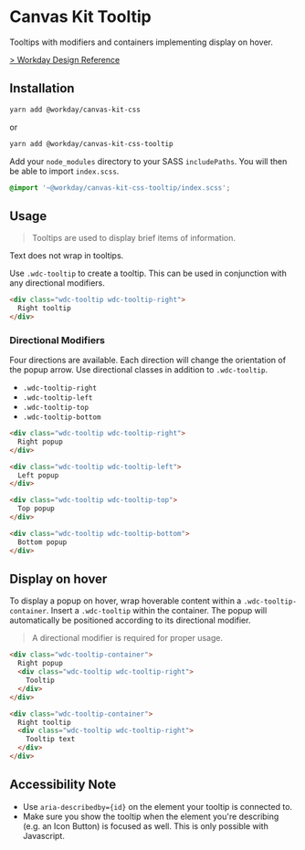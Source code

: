 # Canvas Kit Tooltip

Tooltips with modifiers and containers implementing display on hover.

[> Workday Design Reference](https://design.workday.com/components/popups/tooltips)

## Installation

```sh
yarn add @workday/canvas-kit-css
```

or

```sh
yarn add @workday/canvas-kit-css-tooltip
```

Add your `node_modules` directory to your SASS `includePaths`. You will then be able to import
`index.scss`.

```scss
@import '~@workday/canvas-kit-css-tooltip/index.scss';
```

## Usage

> Tooltips are used to display brief items of information.

Text does not wrap in tooltips.

Use `.wdc-tooltip` to create a tooltip. This can be used in conjunction with any directional
modifiers.

```html
<div class="wdc-tooltip wdc-tooltip-right">
  Right tooltip
</div>
```

### Directional Modifiers

Four directions are available. Each direction will change the orientation of the popup arrow. Use
directional classes in addition to `.wdc-tooltip`.

- `.wdc-tooltip-right`
- `.wdc-tooltip-left`
- `.wdc-tooltip-top`
- `.wdc-tooltip-bottom`

```html
<div class="wdc-tooltip wdc-tooltip-right">
  Right popup
</div>

<div class="wdc-tooltip wdc-tooltip-left">
  Left popup
</div>

<div class="wdc-tooltip wdc-tooltip-top">
  Top popup
</div>

<div class="wdc-tooltip wdc-tooltip-bottom">
  Bottom popup
</div>
```

## Display on hover

To display a popup on hover, wrap hoverable content within a `.wdc-tooltip-container`. Insert a
`.wdc-tooltip` within the container. The popup will automatically be positioned according to its
directional modifier.

> A directional modifier is required for proper usage.

```html
<div class="wdc-tooltip-container">
  Right popup
  <div class="wdc-tooltip wdc-tooltip-right">
    Tooltip
  </div>
</div>

<div class="wdc-tooltip-container">
  Right tooltip
  <div class="wdc-tooltip wdc-tooltip-right">
    Tooltip text
  </div>
</div>
```

## Accessibility Note

- Use `aria-describedby={id}` on the element your tooltip is connected to.
- Make sure you show the tooltip when the element you're describing (e.g. an Icon Button) is focused
  as well. This is only possible with Javascript.
